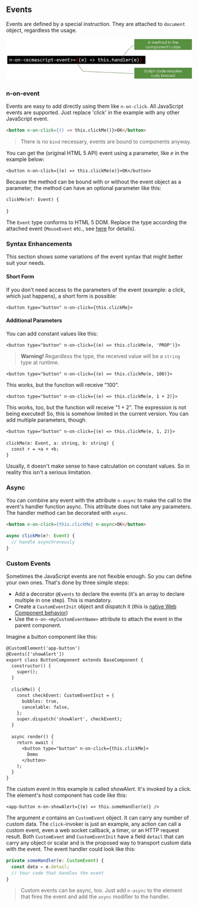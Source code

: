 
## Events

Events are defined by a special instruction. They are attached to `document` object, regardless the usage.

![Figure A-5: Define an event source](assets/eventlistener.png)

### n-on-event

Events are easy to add directly using them like `n-on-click`. All JavaScript events are supported. Just replace 'click' in the example with any other JavaScript event.

~~~html
<button n-on-click={() => this.clickMe()}>OK</button>
~~~

> There is no `bind` necessary, events are bound to components anyway.

You can get the (original HTML 5 API) event using a parameter, like *e* in the example below:

~~~
<button n-on-click={(e) => this.clickMe(e)}>OK</button>
~~~

Because the method can be bound with or without the event object as a parameter, the method can have an optional parameter like this:

~~~
clickMe(e?: Event) {

}
~~~

The `Event` type conforms to HTML 5 DOM. Replace the type according the attached event (`MouseEvent` etc., see [here](https://developer.mozilla.org/en-US/docs/Web/API/Event) for details).

### Syntax Enhancements

This section shows some variations of the event syntax that might better suit your needs.

#### Short Form

If you don't need access to the parameters of the event (example: a click, which just happens), a short form is possible:

~~~tsx
<button type="button" n-on-click={this.clickMe}>
~~~

#### Additional Parameters

You can add constant values like this:

~~~tsx
<button type="button" n-on-click={(e) => this.clickMe(e, 'PROP')}>
~~~

> **Warning!** Regardless the type, the received value will be a `string` type at runtime.

~~~tsx
<button type="button" n-on-click={(e) => this.clickMe(e, 100)}>
~~~

This works, but the function will receive "100".

~~~tsx
<button type="button" n-on-click={(e) => this.clickMe(e, 1 + 2)}>
~~~

This works, too, but the function will receive "1 + 2". The expression is not being executed! So, this is somehow limited in the current version. You can add multiple parameters, though.

~~~tsx
<button type="button" n-on-click={(e) => this.clickMe(e, 1, 2)}>

clickMe(e: Event, a: string, b: string) {
  const r = +a + +b;
}
~~~

Usually, it doesn't make sense to have calculation on constant values. So in reality this isn't a serious limitation.

### Async

You can combine any event with the attribute `n-async` to make the call to the event's handler function async. This attribute does not take any parameters. The handler method can be decorated with `async`.

~~~html
<button n-on-click={this.clickMe} n-async>OK</button>
~~~

~~~ts
async clickMe(e?: Event) {
  // handle asynchronously
}
~~~

### Custom Events

Sometimes the JavaScript events are not flexible enough. So you can define your own ones. That's done by three simple steps:

* Add a decorator `@Events` to declare the events (it's an array to declare multiple in one step). This is mandatory.
* Create a `CustomEventInit` object and dispatch it (this is [native Web Component behavior](https://developer.mozilla.org/en-US/docs/Web/API/CustomEvent/CustomEvent))
* Use the `n-on-<myCustomEventName>` attribute to attach the event in the parent component.

Imagine a button component like this:

~~~tsx
@CustomElement('app-button')
@Events(['showAlert'])
export class ButtonComponent extends BaseComponent {
  constructor() {
    super();
  }

  clickMe() {
    const checkEvent: CustomEventInit = {
      bubbles: true,
      cancelable: false,
    };
    super.dispatch('showAlert', checkEvent);
  }

  async render() {
    return await (
      <button type="button" n-on-click={this.clickMe}>
        Demo
      </button>
    );
  }
}
~~~

The custom event in this example is called *showAlert*. It's invoked by a click. The element's host component has code like this:

~~~tsx
<app-button n-on-showAlert={(e) => this.someHandler(e)} />
~~~

The argument *e* contains an `CustomEvent` object. It can carry any number of custom data. The `click`-invoker is just an example, any action can call a custom event, even a web socket callback, a timer, or an HTTP request result. Both `CustomEvent` and `CustomEventInit` have a field `detail` that can carry any object or scalar and is the proposed way to transport custom data with the event. The event handler could look like this:

~~~ts
private someHandler(e: CustomEvent) {
  const data = e.detail;
  // Your code that handles the event
}
~~~

> Custom events can be async, too. Just add `n-async` to the element that fires the event and add the `async` modifier to the handler.

